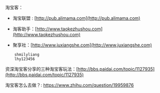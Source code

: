 淘宝客：

* 淘宝联盟 : [http://pub.alimama.com](http://pub.alimama.com)

* 淘客助手：[http://www.taokezhushou.com](http://www.taokezhushou.com)

* 聚享社：[http://www.juxiangshe.com](http://www.juxiangshe.com)

```
    shmilyliang
    lhy123456
```

资深淘宝客分享的三种淘宝客玩法：[http://bbs.paidai.com/topic/1127935](http://bbs.paidai.com/topic/1127935)

淘宝客怎么去做？: https://www.zhihu.com/question/19959876

